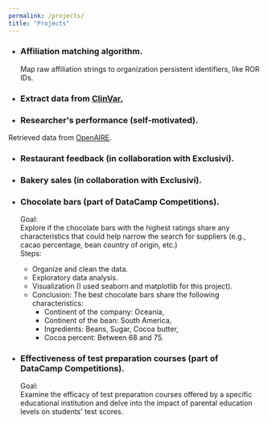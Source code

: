 ```yaml
---
permalink: /projects/
title: "Projects"
---
```



- ### Affiliation matching algorithm.
  Map raw affiliation strings to organization persistent identifiers, like ROR IDs.

- ### Extract data from [ClinVar.](https://www.ncbi.nlm.nih.gov/clinvar/)

- ### Researcher's performance (self-motivated).
Retrieved data from [OpenAIRE](https://www.openaire.eu).


- ### Restaurant feedback (in collaboration with Exclusivi). 

- ### Bakery sales (in collaboration with Exclusivi). 

- ### Chocolate bars (part of DataCamp Competitions).
  Goal:\
  Explore if the chocolate bars with the highest ratings share any characteristics that could help narrow the search for suppliers (e.g., cacao percentage, bean country of origin,   etc.)\
  Steps:
  - Organize and clean the data.
  - Exploratory data analysis.
  - Visualization (I used seaborn and matplotlib for this project).
  - Conclusion: The best chocolate bars share the following characteristics:
    - Continent of the company: Oceania, 
    - Continent of the bean: South America, 
    - Ingredients: Beans, Sugar, Cocoa butter, 
    - Cocoa percent: Between 68 and 75. 
  



- ### Effectiveness of test preparation courses (part of DataCamp Competitions).
  Goal:\
  Examine the efficacy of test preparation courses offered by a specific educational institution and delve into the impact of parental education levels on students' test scores.



